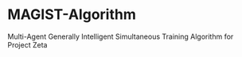 # MAGIST-Algorithm
Multi-Agent Generally Intelligent Simultaneous Training Algorithm for Project Zeta
